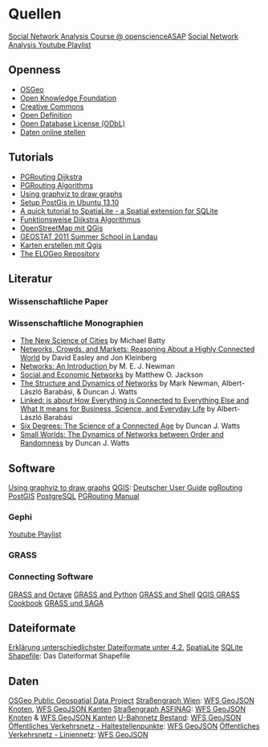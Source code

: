 # Quellen

[Social Network Analysis Course @ openscienceASAP](http://openscienceasap.org/education/courses/social-network-analysis/)
[Social Network Analysis Youtube Playlist](https://www.youtube.com/playlist?list=PLhk-E9DWN_pOWHq2SnEFCn9lzHMBi1meF&feature=mh_lolz)

## Openness
- [OSGeo](http://www.osgeo.org/)
- [Open Knowledge Foundation](http://okfn.org/)
- [Creative Commons](https://creativecommons.org/)
- [Open Definition](http://opendefinition.org/)
- [Open Database License (ODbL)](http://opendatacommons.org/licenses/odbl/)
- [Daten online stellen](http://www.qgiscloud.com/)

## Tutorials
- [PGRouting Dijkstra](http://pgrouting.org/docs/1.x/dijkstra.html)
- [PGRouting Algorithms](http://workshop.pgrouting.org/chapters/shortest_path.html)
- [Using graphviz to draw graphs](http://avedo.net/338/using-graphviz-to-draw-graphs/)
- [Setup PostGis in Ubuntu 13.10](http://trac.osgeo.org/postgis/wiki/UsersWikiPostGIS21UbuntuPGSQL93Apt)
- [A quick tutorial to SpatiaLite - a Spatial extension for SQLite](http://www.gaia-gis.it/gaia-sins/spatialite-tutorial-2.3.1.html)
- [Funktionsweise Dijkstra Algorithmus](https://www.youtube.com/watch?v=Q5ebFH8Yho4)
- [OpenStreetMap mit QGis](http://www.qgis.org/en/docs/user_manual/osm/openstreetmap.html)
- [GEOSTAT 2011 Summer School in Landau ](http://www.uni-koblenz-landau.de/landau/fb7/umweltwissenschaften/landscape-ecology/Teaching/geostat)
- [Karten erstellen mit Qgis](http://www.lib.uwaterloo.ca/locations/umd/documents/QGISGuide_Qian.pdf)
- [The ELOGeo Repository](http://www.openeducationweek.org/the-elogeo-repository/)

## Literatur

### Wissenschaftliche Paper

### Wissenschaftliche Monographien
- [The New Science of Cities](https://mitpress.mit.edu/books/new-science-cities) by Michael Batty
- [Networks, Crowds, and Markets:  Reasoning About a Highly Connected World](http://www.cs.cornell.edu/home/kleinber/networks-book/) by David Easley and Jon Kleinberg
- [Networks: An Introduction ](http://www-personal.umich.edu/~mejn/networks-an-introduction/) by M. E. J. Newman
- [Social and Economic Networks](http://press.princeton.edu/titles/8767.html) by Matthew O. Jackson
- [The Structure and Dynamics of Networks](http://press.princeton.edu/titles/8114.html) by Mark Newman, Albert-László Barabási, & Duncan J. Watts
- [Linked: is about How Everything is Connected to Everything Else and What It means for Business, Science, and Everyday Life](http://barabasilab.com/LinkedBook/) by Albert-László Barabási
- [Six Degrees: The Science of a Connected Age](https://en.wikipedia.org/wiki/Six_Degrees:_The_Science_of_a_Connected_Age) by Duncan J. Watts
- [Small Worlds: The Dynamics of Networks between Order and Randomness](http://press.princeton.edu/titles/6768.html) by Duncan J. Watts

## Software
[Using graphviz to draw graphs](http://avedo.net/338/using-graphviz-to-draw-graphs/)
[QGIS](http://qgis.org): [Deutscher User Guide](http://docs.qgis.org/2.0/pdf/QGIS-2.0-UserGuide-de.pdf)
[pgRouting](http://pgrouting.org/)
[PostGIS](http://postgis.org/)
[PostgreSQL](http://www.postgresql.org/)
[PGRouting Manual](http://docs.pgrouting.org/2.0/en/pgRoutingDocumentation.pdf)

### Gephi
[Youtube Playlist](https://www.youtube.com/playlist?list=PLedvCUusOD_npdPtovJpErTXx0ifkgIeQ)

### GRASS


### Connecting Software
[GRASS and Octave](http://grasswiki.osgeo.org/wiki/GRASS_and_Octave)
[GRASS and Python](http://grasswiki.osgeo.org/wiki/GRASS_and_Python)
[GRASS and Shell](http://grasswiki.osgeo.org/wiki/GRASS_and_Shell)
[QGIS GRASS Cookbook](http://grasswiki.osgeo.org/wiki/QGIS_GRASS_Cookbook)
[GRASS und SAGA]()



## Dateiformate
[Erklärung unterschiedlichster Dateiformate unter 4.2.](http://www.ogd.cc/diplomarbeit/)
[SpatiaLite](https://www.gaia-gis.it/fossil/libspatialite/index)
[SQLite](https://www.sqlite.org/)
[Shapefile](http://www.esri.com/library/whitepapers/pdfs/shapefile.pdf): Das Dateiformat Shapefile

## Daten
[OSGeo Public Geospatial Data Project](http://wiki.osgeo.org/wiki/Public_Geospatial_Data_Project)
[Straßengraph Wien](https://open.wien.at/site/datensatz/?id=1039ed7e-97fb-435f-b6cc-f6a105ba5e09): [WFS GeoJSON Knoten](http://data.wien.gv.at/daten/geoserver/ows?service=WFS&request=GetFeature&version=1.1.0&typeName=ogdwien:STRASSENKNOTENOGD&srsName=EPSG:4326&outputFormat=json), [WFS GeoJSON Kanten](http://data.wien.gv.at/daten/geoserver/ows?service=WFS&request=GetFeature&version=1.1.0&typeName=ogdwien:STRASSENGRAPHOGD&srsName=EPSG:4326&outputFormat=json)
[Straßengraph ASFINAG](https://open.wien.at/site/datensatz/?id=db389f75-56c3-4d61-9bb7-1f1c675edeaf): [WFS GeoJSON Knoten](http://data.wien.gv.at/daten/geoserver/ows?service=WFS&request=GetFeature&version=1.1.0&typeName=ogdwien:ASFINAGKNOTENOGD&srsName=EPSG:4326&outputFormat=json) & [WFS GeoJSON Kanten](http://data.wien.gv.at/daten/geoserver/ows?service=WFS&request=GetFeature&version=1.1.0&typeName=ogdwien:ASFINAGSTRASSEOGD&srsName=EPSG:4326&outputFormat=json)
[U-Bahnnetz Bestand](https://open.wien.at/site/datensatz/?id=2d0e9a21-fa5f-441d-948a-fe97a453a827): [WFS GeoJSON](http://data.wien.gv.at/daten/geoserver/ows?service=WFS&request=GetFeature&version=1.1.0&typeName=ogdwien:UBAHNOGD,ogdwien:UBAHNHALTOGD&srsName=EPSG:4326&outputFormat=json)
[Öffentliches Verkehrsnetz - Haltestellenpunkte](https://open.wien.at/site/datensatz/?id=f1f6f15d-2faa-4b62-b78b-80599dd1c66e): [WFS GeoJSON](http://data.wien.gv.at/daten/geoserver/ows?service=WFS&request=GetFeature&version=1.1.0&srsName=EPSG:4326&outputFormat=json&typeName=ogdwien:OEFFHALTESTOGD)
[Öffentliches Verkehrsnetz - Liniennetz](https://open.wien.at/site/datensatz/?id=36a8b9e9-909e-4605-a7ba-686ee3e1b8bf): [WFS GeoJSON](http://data.wien.gv.at/daten/wfs?service=WFS&request=GetFeature&version=1.1.0&typeName=ogdwien:OEFFLINIENOGD&srsName=EPSG:4326&outputFormat=json)

